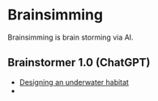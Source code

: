 # Brainsimming

Brainsimming is brain storming via AI.

## Brainstormer 1.0 (ChatGPT)

- [Designing an underwater habitat](https://chat.openai.com/share/23d9b90d-93dd-469a-be13-01fd2822b3b7)
- 
